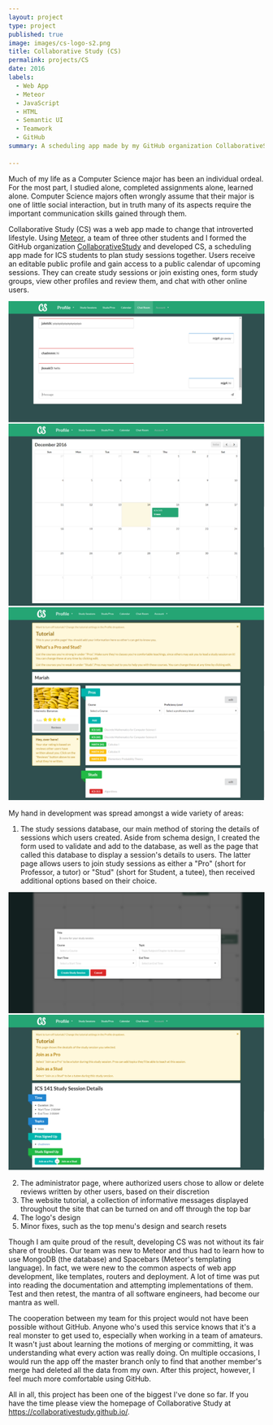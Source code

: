 ```yaml
---
layout: project
type: project
published: true
image: images/cs-logo-s2.png
title: Collaborative Study (CS)
permalink: projects/CS
date: 2016
labels:
  - Web App
  - Meteor
  - JavaScript
  - HTML
  - Semantic UI
  - Teamwork
  - GitHub
summary: A scheduling app made by my GitHub organization CollaborativeStudy as a project for software engineering.

---
```


Much of my life as a Computer Science major has been an individual ordeal. For the most part, I studied alone, completed assignments alone, learned alone. Computer Science majors often wrongly assume that their major is one of little social interaction, but in truth many of its aspects require the important communication skills gained through them.

Collaborative Study (CS) was a web app made to change that introverted lifestyle. Using [Meteor](https://www.meteor.com/), a team of three other students and I formed the GitHub organization [CollaborativeStudy](https://collaborativestudy.github.io/) and developed CS, a scheduling app made for ICS students to plan study sessions together. Users receive an editable public profile and gain access to a public calendar of upcoming sessions. They can create study sessions or join existing ones, form study groups, view other profiles and review them, and chat with other online users.

<div class="ui big images">
  <img class="ui image" src="../images/cs-messages.png">
  <img class="ui image" src="../images/cs-my-calendar.png">
  <img class="ui image" src="../images/cs-profile.png">
</div>

My hand in development was spread amongst a wide variety of areas:
1. The study sessions database, our main method of storing the details of sessions which users created. Aside from schema design, I created the form used to validate and add to the database, as well as the page that called this database to display a session's details to users. The latter page allows users to join study sessions as either a "Pro" (short for Professor, a tutor) or "Stud" (short for Student, a tutee), then received additional options based on their choice.

<div class="ui big images">
  <img class="ui image" src="../images/cs-create-study-session.png">
  <img class="ui image" src="../images/cs-study-session-details.png">
</div>

2. The administrator page, where authorized users chose to allow or delete reviews written by other users, based on their discretion
3. The website tutorial, a collection of informative messages displayed throughout the site that can be turned on and off through the top bar
4. The logo's design
5. Minor fixes, such as the top menu's design and search resets

Though I am quite proud of the result, developing CS was not without its fair share of troubles. Our team was new to Meteor and thus had to learn how to use MongoDB (the database) and Spacebars (Meteor's templating language). In fact, we were new to the common aspects of web app development, like templates, routers and deployment. A lot of time was put into reading the documentation and attempting implementations of them. Test and then retest, the mantra of all software engineers, had become our mantra as well.

The cooperation between my team for this project would not have been possible without GitHub. Anyone who's used this service knows that it's a real monster to get used to, especially when working in a team of amateurs. It wasn't just about learning the motions of merging or committing, it was understanding what every action was really doing. On multiple occasions, I would run the app off the master branch only to find that another member's merge had deleted all the data from my own. After this project, however, I feel much more comfortable using GitHub.

All in all, this project has been one of the biggest I've done so far. If you have the time please view the homepage of Collaborative Study at https://collaborativestudy.github.io/.


